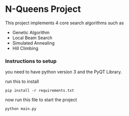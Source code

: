 # N-Queens Project

This project implements 4 core search algorithms such as

* Genetic Algorithm
* Local Beam Search
* Simulated Annealing
* Hill Climbing

### Instructions to setup

you need to have python version 3 and the PyQT Library.

run this to install

```
pip install -r requirements.txt
```

now run this file to start the project 

```
python main.py
```
